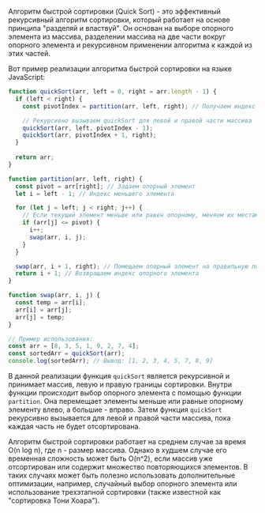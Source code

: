 Алгоритм быстрой сортировки (Quick Sort) - это эффективный рекурсивный алгоритм сортировки, который работает на основе принципа "разделяй и властвуй". Он основан на выборе опорного элемента из массива, разделении массива на две части вокруг опорного элемента и рекурсивном применении алгоритма к каждой из этих частей.

Вот пример реализации алгоритма быстрой сортировки на языке JavaScript:

```javascript
function quickSort(arr, left = 0, right = arr.length - 1) {
  if (left < right) {
    const pivotIndex = partition(arr, left, right); // Получаем индекс опорного элемента после разделения

    // Рекурсивно вызываем quickSort для левой и правой части массива
    quickSort(arr, left, pivotIndex - 1);
    quickSort(arr, pivotIndex + 1, right);
  }
  
  return arr;
}

function partition(arr, left, right) {
  const pivot = arr[right]; // Задаем опорный элемент
  let i = left - 1; // Индекс меньшего элемента

  for (let j = left; j < right; j++) {
    // Если текущий элемент меньше или равен опорному, меняем их местами
    if (arr[j] <= pivot) {
      i++;
      swap(arr, i, j);
    }
  }

  swap(arr, i + 1, right); // Помещаем опорный элемент на правильную позицию
  return i + 1; // Возвращаем индекс опорного элемента
}

function swap(arr, i, j) {
  const temp = arr[i];
  arr[i] = arr[j];
  arr[j] = temp;
}

// Пример использования:
const arr = [8, 3, 5, 1, 9, 2, 7, 4];
const sortedArr = quickSort(arr);
console.log(sortedArr); // Вывод: [1, 2, 3, 4, 5, 7, 8, 9]
```

В данной реализации функция `quickSort` является рекурсивной и принимает массив, левую и правую границы сортировки. Внутри функции происходит выбор опорного элемента с помощью функции `partition`. Она перемещает элементы меньше или равные опорному элементу влево, а большие - вправо. Затем функция `quickSort` рекурсивно вызывается для левой и правой части массива, пока каждая часть не будет отсортирована.

Алгоритм быстрой сортировки работает на среднем случае за время O(n log n), где n - размер массива. Однако в худшем случае его временная сложность может быть O(n^2), если массив уже отсортирован или содержит множество повторяющихся элементов. В таких случаях может быть полезно использовать дополнительные оптимизации, например, случайный выбор опорного элемента или использование трехэтапной сортировки (также известной как "сортировка Тони Хоара").